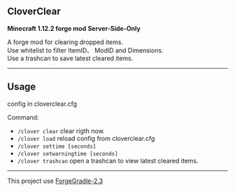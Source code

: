 ## CloverClear
**Minecraft 1.12.2 forge mod**
**Server-Side-Only**   


A forge mod for clearing dropped items.   
Use whitelist to filter ItemID、 ModID and Dimensions.   
Use a trashcan to save latest cleared items.   

----

## Usage

config in cloverclear.cfg   


Command:

- `/clover clear` clear rigth now.
- `/clover load` reload config from cloverclear.cfg
- `/clover settime [seconds]`
- `/clover setwarningtime [seconds]`
- `/clover trashcan` open a trashcan to view latest cleared items.


----   

This project use [ForgeGradle-2.3](https://github.com/anatawa12/ForgeGradle-2.3)
